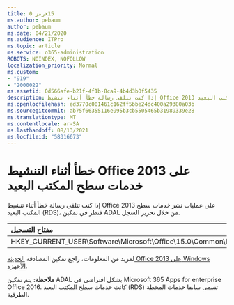 ```yaml
---
title: رمز 0x15
ms.author: pebaum
author: pebaum
ms.date: 04/21/2020
ms.audience: ITPro
ms.topic: article
ms.service: o365-administration
ROBOTS: NOINDEX, NOFOLLOW
localization_priority: Normal
ms.custom:
- "919"
- "2000022"
ms.assetid: 0d566afe-b21f-4f1b-8ca9-4b4d3b0f5435
description: إذا كنت تتلقى رسالة خطأ أثناء تنشيط Office 2013 على عمليات نشر خدمات سطح المكتب البعيد (RDS)، فنظر في تمكين ADAL من خلال تحرير السجل.
ms.openlocfilehash: ed3770c001461c162ff5bbe24dc400a29380a03b
ms.sourcegitcommit: ab75f66355116e995b3cb5505465b31989339e28
ms.translationtype: MT
ms.contentlocale: ar-SA
ms.lasthandoff: 08/13/2021
ms.locfileid: "58316673"
---
```

# <a name="error-while-activation-office-2013-on-remote-desktop-services"></a>خطأ أثناء التنشيط Office 2013 على خدمات سطح المكتب البعيد

إذا كنت تتلقى رسالة خطأ أثناء تنشيط Office 2013 على عمليات نشر خدمات سطح المكتب البعيد (RDS)، فنظر في تمكين ADAL من خلال تحرير السجل.
  
|**مفتاح التسجيل**|**النوع**|**القيمة**|
|:-----|:-----|:-----|
|HKEY_CURRENT_USER\Software\Microsoft\Office\15.0\Common\Identity\EnableADAL  <br/> |REG_DWORD  <br/> |1  <br/> |

لمزيد من المعلومات، راجع تمكين المصادقة [الحديثة Office 2013 على Windows الأجهزة](https://docs.microsoft.com/microsoft-365/admin/security-and-compliance/enable-modern-authentication).
  
**ملاحظة:** يتم تمكين ADAL بشكل افتراضي في Microsoft 365 Apps for enterprise Office 2016. كانت خدمات سطح المكتب البعيد (RDS) تسمى سابقا خدمات المحطة الطرفية.
  